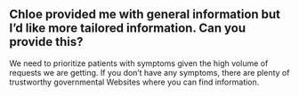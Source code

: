 ## Chloe provided me with general information but I’d like more tailored information. Can you provide this?

We need to prioritize patients with symptoms given the high volume of requests we are getting. If you don’t have any symptoms, there are plenty of trustworthy governmental Websites where you can find information.
